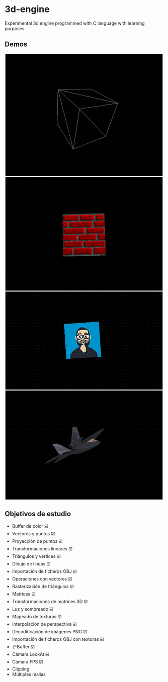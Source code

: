 # 3d-engine

Experimental 3d engine programmed with C language with learning purposes.

## Demos

<div align="center"><img src="/docs/demo_01.gif" width="500px"/></div>

<div align="center"><img src="/docs/demo_02.gif" width="500px"/></div>

<div align="center"><img src="/docs/demo_03.gif" width="500px"/></div>

<div align="center"><img src="/docs/demo_04.gif" width="500px"/></div>

## Objetivos de estudio

- Buffer de color ☑️
- Vectores y puntos ☑️
- Proyección de puntos ☑️
- Transformaciones lineares ☑️
- Triángulos y vértices ☑️
- Dibujo de líneas ☑️
- Importación de ficheros OBJ ☑️
- Operaciones con vectores ☑️
- Rasterización de triángulos ☑️
- Matrices ☑️
- Transformaciones de matrices 3D ☑️
- Luz y sombreado ☑️
- Mapeado de texturas ☑️
- Interpolación de perspectiva ☑️
- Decodificación de imágenes PNG ☑️
- Importación de ficheros OBJ con texturas ☑️
- Z-Buffer ☑️
- Cámara LookAt ☑️
- Cámara FPS ☑️
- Clipping
- Múltiples mallas
